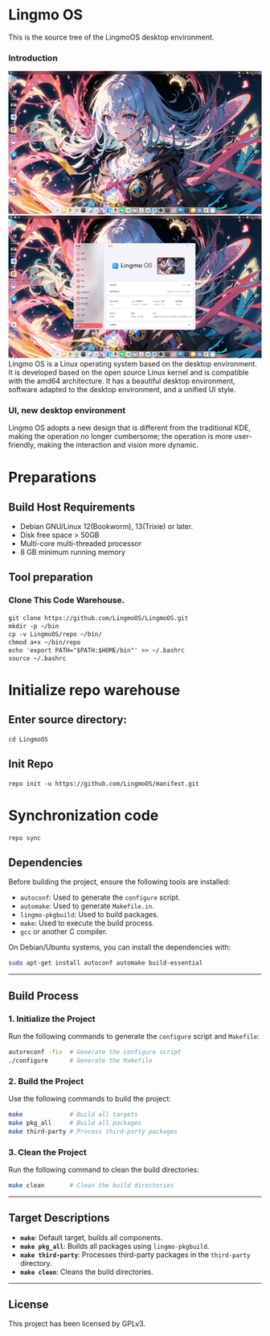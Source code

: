 # Lingmo OS

This is the source tree of the LingmoOS desktop environment.

### Introduction
![Lingmo OS](res/screenshots/screenshot2.png)
![Lingmo OS Desktop](res/screenshots/screenshot1.png)
Lingmo OS is a Linux operating system based on the desktop environment. It is developed based on the open source Linux kernel and is compatible with the amd64 architecture. It has a beautiful desktop environment, software adapted to the desktop environment, and a unified UI style.

### UI, new desktop environment

Lingmo OS adopts a new design that is different from the traditional KDE, making the operation no longer cumbersome; the operation is more user-friendly, making the interaction and vision more dynamic.

# Preparations
## Build Host Requirements

 - Debian GNU/Linux 12(Bookworm), 13(Trixie) or later.
 - Disk free space > 50GB
 - Multi-core multi-threaded processor
 - 8 GB minimum running memory

## Tool preparation

### Clone This Code Warehouse.
   ```
   git clone https://github.com/LingmoOS/LingmoOS.git
   mkdir -p ~/bin
   cp -v LingmoOS/repo ~/bin/
   chmod a+x ~/bin/repo
   echo 'export PATH="$PATH:$HOME/bin"' >> ~/.bashrc
   source ~/.bashrc
```

# Initialize repo warehouse

## Enter source directory:
```
cd LingmoOS
```
## Init Repo

```
repo init -u https://github.com/LingmoOS/manifest.git
```

# Synchronization code
```
repo sync
```

## Dependencies
Before building the project, ensure the following tools are installed:
- `autoconf`: Used to generate the `configure` script.
- `automake`: Used to generate `Makefile.in`.
- `lingmo-pkgbuild`: Used to build packages.
- `make`: Used to execute the build process.
- `gcc` or another C compiler.

On Debian/Ubuntu systems, you can install the dependencies with:
```bash
sudo apt-get install autoconf automake build-essential
```

---

## Build Process

### 1. Initialize the Project
Run the following commands to generate the `configure` script and `Makefile`:
```bash
autoreconf -fiv  # Generate the configure script
./configure      # Generate the Makefile
```

### 2. Build the Project
Use the following commands to build the project:
```bash
make             # Build all targets
make pkg_all     # Build all packages
make third-party # Process third-party packages
```

### 3. Clean the Project
Run the following command to clean the build directories:
```bash
make clean       # Clean the build directories
```

---

## Target Descriptions
- **`make`**: Default target, builds all components.
- **`make pkg_all`**: Builds all packages using `lingmo-pkgbuild`.
- **`make third-party`**: Processes third-party packages in the `third-party` directory.
- **`make clean`**: Cleans the build directories.

---

## License

This project has been licensed by GPLv3.
